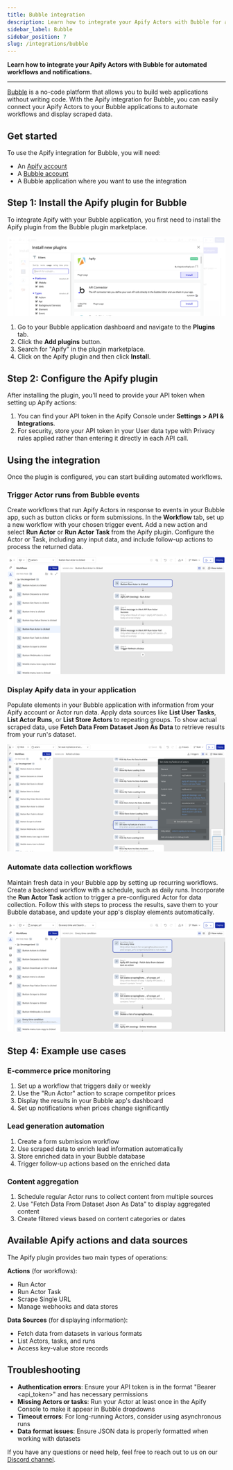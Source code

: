 ```yaml
---
title: Bubble integration
description: Learn how to integrate your Apify Actors with Bubble for automated workflows and notifications.
sidebar_label: Bubble
sidebar_position: 7
slug: /integrations/bubble
---
```


**Learn how to integrate your Apify Actors with Bubble for automated workflows and notifications.**

---

[Bubble](https://bubble.io/) is a no-code platform that allows you to build web applications without writing code. With the Apify integration for Bubble, you can easily connect your Apify Actors to your Bubble applications to automate workflows and display scraped data.

## Get started

To use the Apify integration for Bubble, you will need:

- An [Apify account](https://console.apify.com/)
- A [Bubble account](https://bubble.io/)
- A Bubble application where you want to use the integration

## Step 1: Install the Apify plugin for Bubble

To integrate Apify with your Bubble application, you first need to install the Apify plugin from the Bubble plugin marketplace.

![Apify Plugin Download](../images/bubble/plugin_install_preview.png)

1. Go to your Bubble application dashboard and navigate to the **Plugins** tab.
1. Click the **Add plugins** button.
1. Search for "Apify" in the plugin marketplace.
1. Click on the Apify plugin and then click **Install**.

## Step 2: Configure the Apify plugin

After installing the plugin, you'll need to provide your API token when setting up Apify actions:

1. You can find your API token in the Apify Console under **Settings > API & Integrations**.
2. For security, store your API token in your User data type with Privacy rules applied rather than entering it directly in each API call.

## Using the integration

Once the plugin is configured, you can start building automated workflows.

### Trigger Actor runs from Bubble events

Create workflows that run Apify Actors in response to events in your Bubble app, such as button clicks or form submissions. In the **Workflow** tab, set up a new workflow with your chosen trigger event. Add a new action and select **Run Actor** or **Run Actor Task** from the Apify plugin. Configure the Actor or Task, including any input data, and include follow-up actions to process the returned data.

![Using Apify run Actor](../images/bubble/auto_run_preview.png)

### Display Apify data in your application

Populate elements in your Bubble application with information from your Apify account or Actor run data. Apply data sources like **List User Tasks**, **List Actor Runs**, or **List Store Actors** to repeating groups. To show actual scraped data, use **Fetch Data From Dataset Json As Data** to retrieve results from your run's dataset.

![Using Apify data calls](../images/bubble/data_preview.png)

### Automate data collection workflows

Maintain fresh data in your Bubble app by setting up recurring workflows. Create a backend workflow with a schedule, such as daily runs. Incorporate the **Run Actor Task** action to trigger a pre-configured Actor for data collection. Follow this with steps to process the results, save them to your Bubble database, and update your app's display elements automatically.

![Using Apify Actions calls](../images/bubble/automate_data_workflow.png)

## Step 4: Example use cases

### E-commerce price monitoring

1. Set up a workflow that triggers daily or weekly
2. Use the "Run Actor" action to scrape competitor prices
3. Display the results in your Bubble app's dashboard
4. Set up notifications when prices change significantly

### Lead generation automation

1. Create a form submission workflow
2. Use scraped data to enrich lead information automatically
3. Store enriched data in your Bubble database
4. Trigger follow-up actions based on the enriched data

### Content aggregation

1. Schedule regular Actor runs to collect content from multiple sources
2. Use "Fetch Data From Dataset Json As Data" to display aggregated content
3. Create filtered views based on content categories or dates

## Available Apify actions and data sources

The Apify plugin provides two main types of operations:

**Actions** (for workflows):
- Run Actor
- Run Actor Task
- Scrape Single URL
- Manage webhooks and data stores

**Data Sources** (for displaying information):
- Fetch data from datasets in various formats
- List Actors, tasks, and runs
- Access key-value store records

## Troubleshooting

- **Authentication errors**: Ensure your API token is in the format "Bearer <api_token>" and has necessary permissions
- **Missing Actors or tasks**: Run your Actor at least once in the Apify Console to make it appear in Bubble dropdowns
- **Timeout errors**: For long-running Actors, consider using asynchronous runs
- **Data format issues**: Ensure JSON data is properly formatted when working with datasets

If you have any questions or need help, feel free to reach out to us on our [Discord channel](https://discord.com/invite/jyEM2PRvMU).
